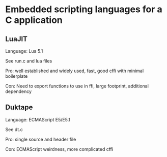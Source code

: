 # Embedded scripting languages for a C application

## LuaJIT

Language: Lua 5.1

See run.c and lua files

Pro: well established and widely used, fast, good cffi with minimal boilerplate

Con: Need to export functions to use in ffi, large footprint, additional dependency

## Duktape

Language: ECMAScript E5/E5.1

See dt.c

Pro: single source and header file

Con: ECMAScript weirdness, more complicated cffi
